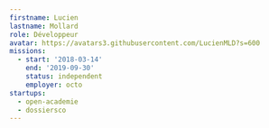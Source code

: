 ```yaml
---
firstname: Lucien
lastname: Mollard
role: Développeur
avatar: https://avatars3.githubusercontent.com/LucienMLD?s=600
missions:
  - start: '2018-03-14'
    end: '2019-09-30'
    status: independent
    employer: octo
startups:
  - open-academie
  - dossiersco
---
```

